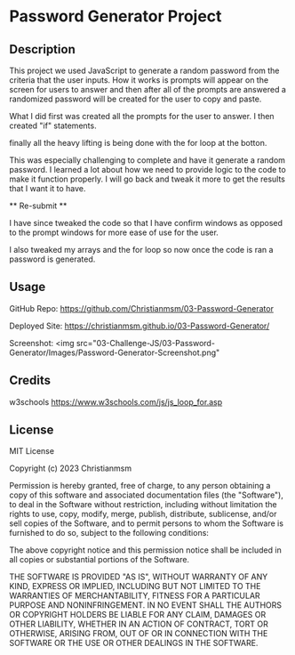 # Password Generator Project

## Description

This project we used JavaScript to generate a random password from the criteria that the user inputs.
How it works is prompts will appear on the screen for users to answer and then after all of the prompts are answered a randomized password will be created for the user to copy and paste.

What I did first was created all the prompts for the user to answer.
I then created "if" statements. 

finally all the heavy lifting is being done with the for loop at the botton.

This was especially challenging to complete and have it generate a random password. I learned a lot about how 
we need to provide logic to the code to make it function properly. I will go back and tweak it more to get the results that I want it to have. 

** Re-submit **

I have since tweaked the code so that I have confirm windows as opposed to the prompt windows for more ease of use for the user. 

I also tweaked my arrays and the for loop so now once the code is ran a password is generated.

## Usage

GitHub Repo:
https://github.com/Christianmsm/03-Password-Generator

Deployed Site:
https://christianmsm.github.io/03-Password-Generator/

Screenshot:
<img src="03-Challenge-JS/03-Password-Generator/Images/Password-Generator-Screenshot.png"

## Credits

w3schools
https://www.w3schools.com/js/js_loop_for.asp


## License

MIT License

Copyright (c) 2023 Christianmsm

Permission is hereby granted, free of charge, to any person obtaining a copy
of this software and associated documentation files (the "Software"), to deal
in the Software without restriction, including without limitation the rights
to use, copy, modify, merge, publish, distribute, sublicense, and/or sell
copies of the Software, and to permit persons to whom the Software is
furnished to do so, subject to the following conditions:

The above copyright notice and this permission notice shall be included in all
copies or substantial portions of the Software.

THE SOFTWARE IS PROVIDED "AS IS", WITHOUT WARRANTY OF ANY KIND, EXPRESS OR
IMPLIED, INCLUDING BUT NOT LIMITED TO THE WARRANTIES OF MERCHANTABILITY,
FITNESS FOR A PARTICULAR PURPOSE AND NONINFRINGEMENT. IN NO EVENT SHALL THE
AUTHORS OR COPYRIGHT HOLDERS BE LIABLE FOR ANY CLAIM, DAMAGES OR OTHER
LIABILITY, WHETHER IN AN ACTION OF CONTRACT, TORT OR OTHERWISE, ARISING FROM,
OUT OF OR IN CONNECTION WITH THE SOFTWARE OR THE USE OR OTHER DEALINGS IN THE
SOFTWARE.
